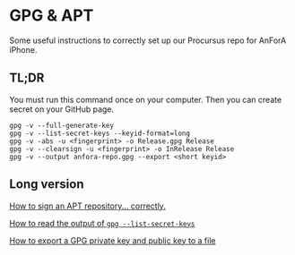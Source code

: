 # GPG & APT

Some useful instructions to correctly set up our Procursus repo for AnForA iPhone.

## TL;DR

You must run this command once on your computer. Then you can create secret on your GitHub page.

```shell
gpg -v --full-generate-key
gpg -v --list-secret-keys --keyid-format=long
gpg -v -abs -u <fingerprint> -o Release.gpg Release
gpg -v --clearsign -u <fingerprint> -o InRelease Release
gpg -v --output anfora-repo.gpg --export <short keyid>
```

## Long version
[How to sign an APT repository... correctly.](https://github.com/crystall1nedev/signing-apt-repo-faq)

[How to read the output of `gpg --list-secret-keys`](https://unix.stackexchange.com/a/613909)

[How to export a GPG private key and public key to a file](https://unix.stackexchange.com/a/482559)